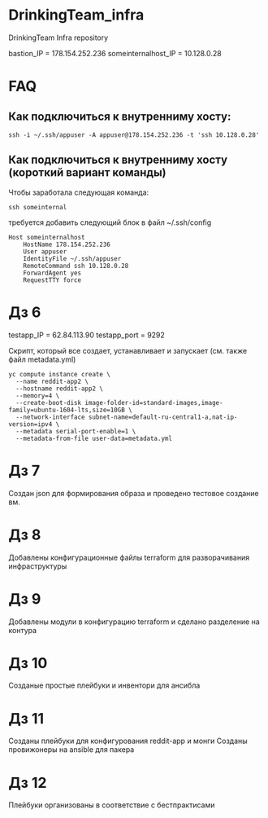 ﻿# DrinkingTeam_infra
DrinkingTeam Infra repository

bastion_IP = 178.154.252.236
someinternalhost_IP = 10.128.0.28

# FAQ

## Как подключиться к внутренниму хосту:
```
ssh -i ~/.ssh/appuser -A appuser@178.154.252.236 -t 'ssh 10.128.0.28'
```

## Как подключиться к внутренниму хосту (короткий вариант команды)
Чтобы заработала следующая команда:
```
ssh someinternal
```
требуется добавить следующий блок в файл ~/.ssh/config
```
Host someinternalhost
    HostName 178.154.252.236
    User appuser
    IdentityFile ~/.ssh/appuser
    RemoteCommand ssh 10.128.0.28
    ForwardAgent yes
    RequestTTY force
```

# Дз 6
testapp_IP = 62.84.113.90
testapp_port = 9292

Cкрипт, который все создает, устанавливает и запускает (см. также файл metadata.yml)
```
yc compute instance create \
  --name reddit-app2 \
  --hostname reddit-app2 \
  --memory=4 \
  --create-boot-disk image-folder-id=standard-images,image-family=ubuntu-1604-lts,size=10GB \
  --network-interface subnet-name=default-ru-central1-a,nat-ip-version=ipv4 \
  --metadata serial-port-enable=1 \
  --metadata-from-file user-data=metadata.yml
```

# Дз 7
Создан json для формирования образа и проведено тестовое создание вм.

# Дз 8
Добавлены конфигурационные файлы terraform для разворачивания инфраструктуры

# Дз 9
Добавлены модули в конфигурацию terraform и сделано разделение на контура

# Дз 10
Созданые простые плейбуки и инвентори для ансибла

# Дз 11
Созданы плейбуки для конфигурования reddit-app и монги
Созданы провижонеры на ansible для пакера

# Дз 12
Плейбуки организованы в соответствие с бестпрактисами

